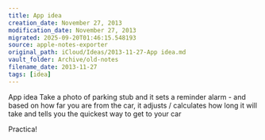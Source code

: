 ```yaml
---
title: App idea
creation_date: November 27, 2013
modification_date: November 27, 2013
migrated: 2025-09-20T01:46:15.548193
source: apple-notes-exporter
original_path: iCloud/Ideas/2013-11-27-App idea.md
vault_folder: Archive/old-notes
filename_date: 2013-11-27
tags: [idea]
---
```



App idea
Take a photo of parking stub and it sets a reminder alarm - and based on how far you are from the car, it adjusts / calculates how long it will take and tells you the quickest way to get to your car

Practica!
